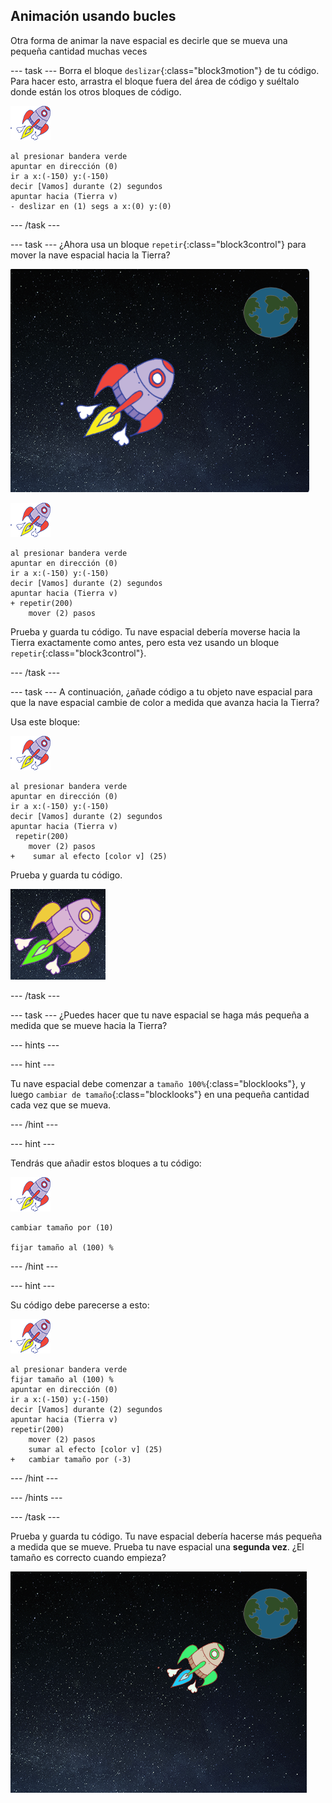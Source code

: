 ## Animación usando bucles

Otra forma de animar la nave espacial es decirle que se mueva una pequeña cantidad muchas veces

--- task --- Borra el bloque `deslizar`{:class="block3motion"} de tu código. Para hacer esto, arrastra el bloque fuera del área de código y suéltalo donde están los otros bloques de código.

![Objeto de una nave espacial](images/sprite-spaceship.png)

```blocks3
al presionar bandera verde
apuntar en dirección (0)
ir a x:(-150) y:(-150)
decir [Vamos] durante (2) segundos
apuntar hacia (Tierra v)
- deslizar en (1) segs a x:(0) y:(0)
```

--- /task ---

--- task --- ¿Ahora usa un bloque `repetir`{:class="block3control"} para mover la nave espacial hacia la Tierra?

![Probando una animación de la nave espacial](images/space-animate-stage.png)

![Objeto de una nave espacial](images/sprite-spaceship.png)

```blocks3
al presionar bandera verde
apuntar en dirección (0)
ir a x:(-150) y:(-150)
decir [Vamos] durante (2) segundos
apuntar hacia (Tierra v)
+ repetir(200)
    mover (2) pasos
```

Prueba y guarda tu código. Tu nave espacial debería moverse hacia la Tierra exactamente como antes, pero esta vez usando un bloque `repetir`{:class="block3control"}.

--- /task ---

--- task --- A continuación, ¿añade código a tu objeto nave espacial para que la nave espacial cambie de color a medida que avanza hacia la Tierra?

Usa este bloque:

![Objeto de una nave espacial](images/sprite-spaceship.png)

```blocks3
al presionar bandera verde
apuntar en dirección (0)
ir a x:(-150) y:(-150)
decir [Vamos] durante (2) segundos
apuntar hacia (Tierra v)
 repetir(200)
    mover (2) pasos
+    sumar al efecto [color v] (25)
```

Prueba y guarda tu código.

![Probando una nave espacial que cambia de color](images/space-colour-test.png)

--- /task ---

--- task --- ¿Puedes hacer que tu nave espacial se haga más pequeña a medida que se mueve hacia la Tierra?

--- hints ---


--- hint ---

Tu nave espacial debe comenzar a `tamaño 100%`{:class="blocklooks"}, y luego `cambiar de tamaño`{:class="blocklooks"} en una pequeña cantidad cada vez que se mueva.

--- /hint ---

--- hint ---

Tendrás que añadir estos bloques a tu código:

![Objeto de una nave espacial](images/sprite-spaceship.png)

```blocks3
cambiar tamaño por (10)

fijar tamaño al (100) %
```

--- /hint ---

--- hint ---

Su código debe parecerse a esto:

![Objeto de una nave espacial](images/sprite-spaceship.png)

```blocks3
al presionar bandera verde
fijar tamaño al (100) %
apuntar en dirección (0)
ir a x:(-150) y:(-150)
decir [Vamos] durante (2) segundos
apuntar hacia (Tierra v)
repetir(200)
    mover (2) pasos
    sumar al efecto [color v] (25)
+   cambiar tamaño por (-3)
```

--- /hint ---

--- /hints ---

--- /task ---

Prueba y guarda tu código. Tu nave espacial debería hacerse más pequeña a medida que se mueve. Prueba tu nave espacial una **segunda vez**. ¿El tamaño es correcto cuando empieza?

![Probando una nave espacial que cambia de tamaño](images/space-size-test.png)